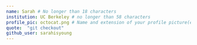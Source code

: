```yaml
---
name: Sarah # No longer than 18 characters
institution: UC Berkeley # no longer than 58 characters
profile_pic: octocat.png # Name and extension of your profile picture(ex. mona.png)
quote:  "git checkout"
github_user: sarahisyoung
---
```

